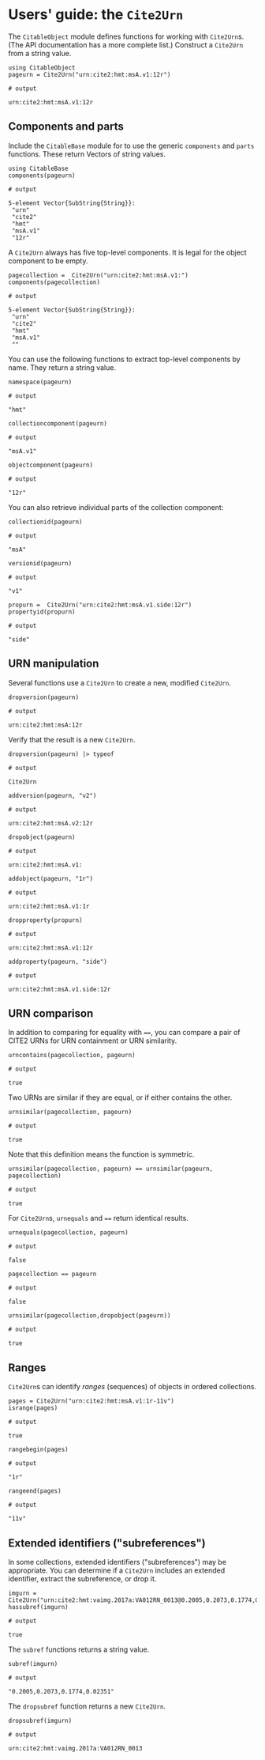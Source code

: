 # Users' guide: the `Cite2Urn`

The `CitableObject` module defines functions for working with `Cite2Urn`s.  (The API documentation has a more complete list.) Construct a `Cite2Urn` from a string value.

```jldoctest urn
using CitableObject
pageurn = Cite2Urn("urn:cite2:hmt:msA.v1:12r")

# output

urn:cite2:hmt:msA.v1:12r
```

## Components and parts

Include the `CitableBase` module for to use the generic `components` and `parts` functions.  These return Vectors of string values. 

```jldoctest urn
using CitableBase
components(pageurn)

# output

5-element Vector{SubString{String}}:
 "urn"
 "cite2"
 "hmt"
 "msA.v1"
 "12r"
```
 A `Cite2Urn` always has five top-level components. It is legal for the object component to be empty.

```jldoctest urn
pagecollection =  Cite2Urn("urn:cite2:hmt:msA.v1:")
components(pagecollection)

# output

5-element Vector{SubString{String}}:
 "urn"
 "cite2"
 "hmt"
 "msA.v1"
 ""
```

You can use the following functions to extract top-level components by name.  They return a string value.

```jldoctest urn
namespace(pageurn)

# output

"hmt"
```


```jldoctest urn
collectioncomponent(pageurn)

# output

"msA.v1"
```

```jldoctest urn
objectcomponent(pageurn)

# output

"12r"
```

You can also retrieve individual parts of the collection component:



```jldoctest urn
collectionid(pageurn)

# output

"msA"
```

```jldoctest urn
versionid(pageurn)

# output

"v1"
```

```jldoctest urn
propurn =  Cite2Urn("urn:cite2:hmt:msA.v1.side:12r")
propertyid(propurn)

# output

"side"
```




## URN manipulation

Several functions use a `Cite2Urn` to create a new, modified `Cite2Urn`.


```jldoctest urn
dropversion(pageurn)

# output

urn:cite2:hmt:msA:12r
```

Verify that the result is a new `Cite2Urn`.

```jldoctest urn
dropversion(pageurn) |> typeof

# output

Cite2Urn
```



```jldoctest urn
addversion(pageurn, "v2")

# output

urn:cite2:hmt:msA.v2:12r
```



```jldoctest urn
dropobject(pageurn)

# output

urn:cite2:hmt:msA.v1:
```

```jldoctest urn
addobject(pageurn, "1r")

# output

urn:cite2:hmt:msA.v1:1r
```


```jldoctest urn
dropproperty(propurn)

# output

urn:cite2:hmt:msA.v1:12r
```


```jldoctest urn
addproperty(pageurn, "side")

# output

urn:cite2:hmt:msA.v1.side:12r
```

## URN comparison

In addition to comparing for equality with `==`, you can compare a pair of CITE2 URNs for URN containment or URN similarity.

```jldoctest urn
urncontains(pagecollection, pageurn)

# output

true
```

Two URNs are similar if they are equal, or if either contains the other.

```jldoctest urn
urnsimilar(pagecollection, pageurn)

# output

true
```

Note that this definition means the function is symmetric.

```jldoctest urn
urnsimilar(pagecollection, pageurn) == urnsimilar(pageurn, pagecollection)

# output

true
```


For `Cite2Urn`s, `urnequals` and `==` return identical results.

```jldoctest urn
urnequals(pagecollection, pageurn)

# output

false
```


```jldoctest urn
pagecollection == pageurn

# output

false
```


```jldoctest urn
urnsimilar(pagecollection,dropobject(pageurn))

# output

true
```

## Ranges

`Cite2Urn`s can identify *ranges* (sequences) of objects in ordered collections.


```jldoctest urn
pages = Cite2Urn("urn:cite2:hmt:msA.v1:1r-11v")
isrange(pages)

# output

true
```


```jldoctest urn
rangebegin(pages)

# output

"1r"
```


```jldoctest urn
rangeend(pages)

# output

"11v"
```


## Extended identifiers ("subreferences")

In some collections, extended identifiers ("subreferences") may be appropriate.  You can determine if a `Cite2Urn` includes an extended identifier, extract the subreference, or drop it.


```jldoctest urn
imgurn = Cite2Urn("urn:cite2:hmt:vaimg.2017a:VA012RN_0013@0.2005,0.2073,0.1774,0.02351")
hassubref(imgurn)

# output

true
```

The `subref` functions returns a string value.

```jldoctest urn
subref(imgurn)

# output

"0.2005,0.2073,0.1774,0.02351"
```

The `dropsubref` function returns a new `Cite2Urn`.


```jldoctest urn
dropsubref(imgurn)

# output

urn:cite2:hmt:vaimg.2017a:VA012RN_0013
```
